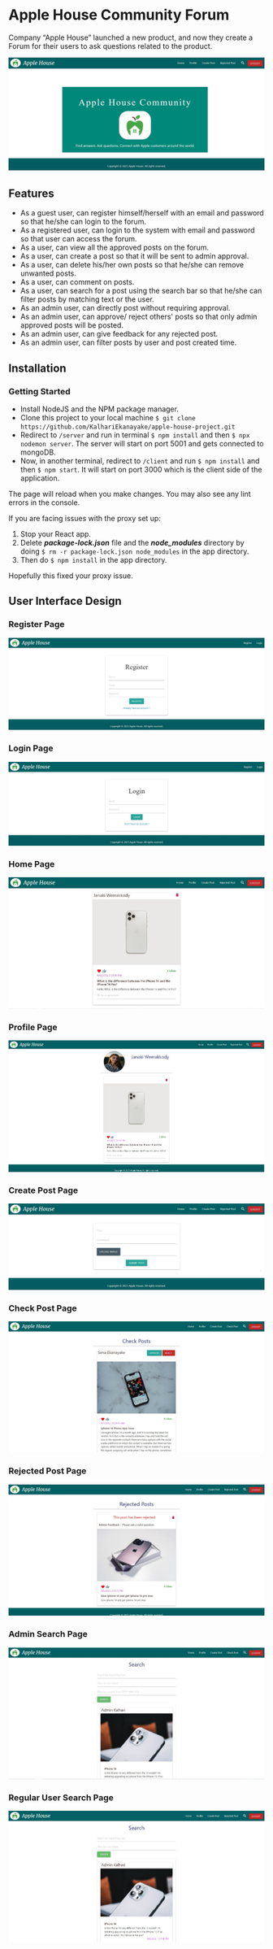 # Apple House Community Forum

Company “Apple House” launched a new product, and now they create a Forum for their users to ask questions related to the product.

![Welcome to the Apple House Community](images/Welcome_Page.JPG)

## Features

+ As a guest user, can register himself/herself with an email and password so that he/she can login to the forum.
+ As a registered user, can login to the system with email and password so that user can access the forum.
+ As a user, can view all the approved posts on the forum.
+ As a user, can create a post so that it will be sent to admin approval.
+ As a user, can delete his/her own posts so that he/she can remove unwanted posts.
+ As a user, can comment on posts.
+ As a user, can search for a post using the search bar so that he/she can filter posts by matching text or the user.
+ As an admin user, can directly post without requiring approval.
+ As an admin user, can approve/ reject others' posts so that only admin approved posts will be posted.
+ As an admin user, can give feedback for any rejected post.
+ As an admin user, can filter posts by user and post created time.

## Installation

### Getting Started

+ Install NodeJS and the NPM package manager.
+ Clone this project to your local machine `$ git clone https://github.com/KalhariEkanayake/apple-house-project.git`
+ Redirect to `/server` and run in terminal `$ npm install` and then `$ npx nodemon server`. The server will start on port 5001 and gets connected to mongoDB.
+ Now, in another terminal, redirect to `/client` and run `$ npm install` and then `$ npm start`. It will start on port 3000 which is the client side of the application.

The page will reload when you make changes.
You may also see any lint errors in the console.

If you are facing issues with the proxy set up:
1. Stop your React app.
2. Delete ***package-lock.json*** file and the ***node_modules*** directory by doing `$ rm -r package-lock.json node_modules` in the app directory.
3. Then do `$ npm install` in the app directory.

Hopefully this fixed your proxy issue.

## User Interface Design

### Register Page
![Register](images/Register_Page.JPG)

### Login Page
![Login](images/Login_Page.JPG)

### Home Page
![Home](images/Home_Page.JPG)

### Profile Page
![Profile](images/Profile_Page.JPG)

### Create Post Page
![CreatePost](images/CreatePost_Page.JPG)

### Check Post Page
![CheckPost](images/CheckPost_Page.JPG)

### Rejected Post Page
![RejectedPost](images/RejectedPost_Page.JPG)

### Admin Search Page
![AdminSearch](images/AdminSearch_Page.JPG)

### Regular User Search Page
![UserSearch](images/UserSearch_Page.JPG)
